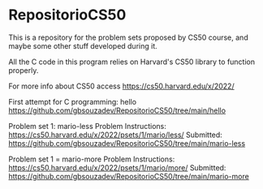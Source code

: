 ﻿# RepositorioCS50

This is a repository for the problem sets proposed by CS50 course, and maybe some other stuff developed during it.

All the C code in this program relies on Harvard's CS50 library to function properly.

For more info about CS50 access https://cs50.harvard.edu/x/2022/



First attempt for C programming: hello
    https://github.com/gbsouzadev/RepositorioCS50/tree/main/hello

Problem set 1: mario-less 
    Problem Instructions: https://cs50.harvard.edu/x/2022/psets/1/mario/less/
    Submitted: https://github.com/gbsouzadev/RepositorioCS50/tree/main/mario-less

Problem set 1 = mario-more 
    Problem Instructions: https://cs50.harvard.edu/x/2022/psets/1/mario/more/
    Submitted: https://github.com/gbsouzadev/RepositorioCS50/tree/main/mario-more
